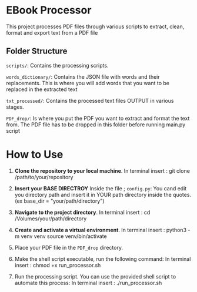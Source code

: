# EBook Processor

This project processes PDF files through various scripts to extract, clean, format and export text from a PDF file

## Folder Structure

`scripts/`: Contains the processing scripts.

`words_dictionary/`: Contains the JSON file with words and their replacements.  This is where you will add words that you want to be replaced in the extracted text

`txt_processed/`: Contains the processed text files OUTPUT in various stages.

`PDF_drop/`: Is where you put the PDF you want to extract and format the text from.  The PDF file has to be dropped in this folder before running main.py script



# How to Use

1. **Clone the repository to your local machine**.
   In terminal insert :
                        git clone /path/to/your/repository
   
2. **Insert your BASE DIRECTROY**
   Inside the file ; `config.py`: You cand edit you directory path and insert it in YOUR path directory inside the quotes.  (ex base_dir = "your/path/directory") 

3. **Navigate to the project directory**.
   In terminal insert :
   cd /Volumes/your/path/directory  

4. **Create and activate a virtual environment**.
    In terminal insert : 
                         python3 -m venv venv
                         source venv/bin/activate

5. Place your PDF file in the `PDF_drop` directory.

6. Make the shell script executable, run the following command:
   In terminal insert : 
                         chmod +x run_processor.sh

3. Run the processing script. You can use the provided shell script to
   automate this process:
   In terminal insert : 
                         ./run_processor.sh
